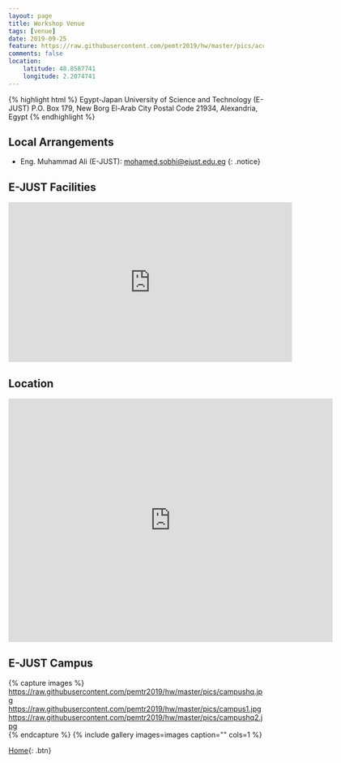 ```yaml
---
layout: page
title: Workshop Venue
tags: [venue]
date: 2019-09-25
feature: https://raw.githubusercontent.com/pemtr2019/hw/master/pics/accom.jpg
comments: false
location:
    latitude: 48.8587741
    longitude: 2.2074741
---
```



{% highlight html %}
Egypt-Japan University of Science and Technology (E-JUST)
P.O. Box 179, New Borg El-Arab City
Postal Code 21934,
Alexandria, Egypt
{% endhighlight %}


## Local Arrangements

* Eng. Muhammad Ali (E-JUST): mohamed.sobhi@ejust.edu.eg
{: .notice}

## E-JUST Facilities

<iframe width="560" height="315" src="https://www.youtube.com/embed/5cM5lZHMWyo" frameborder="0" allow="accelerometer; autoplay"> </iframe>



## Location


<iframe width="640" height="480" src="https://www.google.com/maps/embed?pb=!1m14!1m8!1m3!1d5596.123800755764!2d29.559071447488893!3d30.859303273687704!3m2!1i1024!2i768!4f13.1!3m3!1m2!1s0x145f7da102aec573%3A0x7a548040ea315f2c!2sE-JUST%20Library!5e0!3m2!1sen!2sjp!4v1708405482582!5m2!1sen!2sjp" frameborder="0"> </iframe>





## E-JUST Campus

{% capture images %}
    https://raw.githubusercontent.com/pemtr2019/hw/master/pics/campushq.jpg
    https://raw.githubusercontent.com/pemtr2019/hw/master/pics/campus1.jpg
    https://raw.githubusercontent.com/pemtr2019/hw/master/pics/campushq2.jpg    
{% endcapture %}
{% include gallery images=images caption="" cols=1 %}




[Home](https://pemtr2019.github.io){: .btn}


